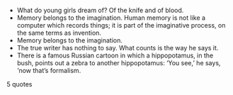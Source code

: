  - What do young girls dream of? Of the knife and of blood.
 - Memory belongs to the imagination. Human memory is not like a computer which records things; it is part of the imaginative process, on the same terms as invention.
 - Memory belongs to the imagination.
 - The true writer has nothing to say. What counts is the way he says it.
 - There is a famous Russian cartoon in which a hippopotamus, in the bush, points out a zebra to another hippopotamus: ‘You see,’ he says, ’now that’s formalism.

5 quotes